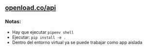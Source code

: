 ## [openload.co/api](https://openload.co/api)

### Notas:
- Hay que ejecutar `pipenv shell`
- Ejecutar: `pip install -e .`
- Dentro del entorno virtual ya se puede trabajar como app aislada